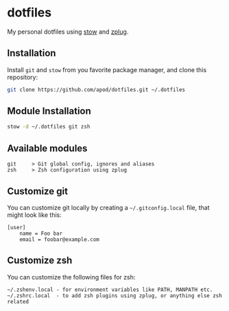 # dotfiles

My personal dotfiles using [stow](https://www.gnu.org/software/stow/) and [zplug](https://github.com/b4b4r07/zplug).

## Installation

Install `git` and `stow` from you favorite package manager, and clone this repository:

```sh
git clone https://github.com/apod/dotfiles.git ~/.dotfiles
```

## Module Installation

```sh
stow -d ~/.dotfiles git zsh
```

## Available modules

```
git     > Git global config, ignores and aliases
zsh     > Zsh configuration using zplug
```

## Customize git

You can customize git locally by creating a `~/.gitconfig.local` file, that might look like this:

```
[user]
	name = Foo bar
	email = foobar@example.com
```

## Customize zsh

You can customize the following files for zsh:
```
~/.zshenv.local - for environment variables like PATH, MANPATH etc.
~/.zshrc.local  - to add zsh plugins using zplug, or anything else zsh related
```
